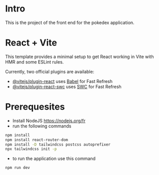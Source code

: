 # Intro

This is the project of the front end for the pokedex application.

# React + Vite

This template provides a minimal setup to get React working in Vite with HMR and some ESLint rules.

Currently, two official plugins are available:

- [@vitejs/plugin-react](https://github.com/vitejs/vite-plugin-react/blob/main/packages/plugin-react/README.md) uses [Babel](https://babeljs.io/) for Fast Refresh
- [@vitejs/plugin-react-swc](https://github.com/vitejs/vite-plugin-react-swc) uses [SWC](https://swc.rs/) for Fast Refresh


# Prerequesites

- Install NodeJS https://nodejs.org/fr
- run the following commands
```bash
npm install
npm install react-router-dom
npm install -D tailwindcss postcss autoprefixer
npx tailwindcss init -p
```
- to run the application use this command
```bash
npm run dev
```
  
